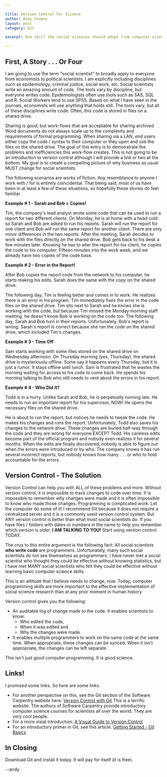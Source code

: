 ```yaml
---

title: Version Control For Science
author: Andy Choens
layout: post
category: Git

excerpt: One skill the social sciences should adopt from computer science.

---
```


## First, A Story . . . Or Four

I am going to use the term "social scientist" to broadly apply to
everyone from economists to political scientists. I am explicitly
including disciplines such as epidemiology, criminal justice, social
work, etc. Social scientists write an amazing amount of code. The
tools vary by discipline, but everyone writes code. Epidemiologists
often use tools such as SAS, SQL and R. Social Workers tend to use
SPSS. Based on what I have seen in the journals, economists will use
anything that holds still. The tools vary, but all of these
disciplines write code. Often, this code is stored in files on a
shared drive.

Sharing is good, but work-flows that are acceptable for sharing
archived Word documents do not always scale up to the complexity and
requirements of formal programming. When sharing via a LAN, end users
either copy the code / syntax to their computer or they open and use
the files on the shared drive. The goal of this entry is to
demonstrate the problems and inefficiencies this work-flow
creates. This is not going to be an introduction to version control
although I will provide a link or two at the bottom. My goal is to
create a compelling picture of why business as usual MUST change for
social scientists.

The following scenarios are works of fiction. Any resemblance to
anyone I work with / for is entirely coincidental. That being said,
most of us have been in at least a few of these situations, so
hopefully these stories do feel familiar.

**Example # 1 - Sarah and Bob = Copies!**

Tim, the company's lead analyst wrote some code that can be used to
run a report for two different clients. On Monday, he is at home with
a head cold so Sarah and Bob are asked to run his reports. Sarah will
run the report for one client and Bob will run the same report for
another client. There are only minor differences in the two
reports. After the meeting, Sarah decides to work with the files
directly on the shared drive. Bob gets back to his desk a few minutes
later. Knowing he has to alter the report for his client, he copies
the code to his computer. Fifteen minutes into the work week, and we
already have two copies of the code base.

**Example # 2 - Error in the Report!**

After Bob copies the report code from the network to his computer, he
starts making his edits. Sarah does the same with the copy on the
shared drive.

The following day, Tim is feeling better and comes in to work. He
realizes there is an error in his program. Tim immediately fixes the
error in the code files on the shared drive. Tim sits next to Sarah
and he knows she is working with the code, but because Tim missed the
Monday morning staff meeting, he doesn't know Bob is working on the
code too. The following day, Sarah and Bob turn in their
reports. Unfortunately, Bob's report is wrong. Sarah's report is
correct because she ran the code on the shared drive, which included
Tim's changes.

**Example # 3 - Time Off**

Sam starts working with some files stored on the shared drive on
Wednesday afternoon. On Thursday morning (yes, Thursday), the shared
drive is mysteriously offline. Some say it happens every Thursday, but
it is just a rumor. It stays offline until lunch. Sam is frustrated
that he wastes the morning waiting for access to his code to come
back. He spends his morning talking to Bob who still needs to vent
about the errors in his report.

**Example # 4 - Who Did It?**

Todd is in a hurry. Unlike Sarah and Bob, he is perpetually running
late. He needs to run an important report for his supervisor, NOW!  He
opens the necessary files on the shared drive.

He is about to run the report, but notices he needs to tweak the
code. He makes his changes and runs the report. Unfortunately, Todd
also saves his changes to the network drive. These changes are buried
half-way through the code and they are wrong for everyone EXCEPT
Todd. His careless edits become part of the official program and
nobody even realizes it for several months. When the edits are
finally discovered, nobody is able to figure out when the errors were
introduced or by who. The company knows it has run several incorrect
reports, but nobody knows how many . . . or who to hold accountable
for the errors. 

## Version Control - The Solution

Version Control can help you with ALL of these problems and
more. Without version control, it is impossible to track changes to
code over time. It is impossible to remember why changes were made and
it is often impossible to know who made those changes. Programming is
complicated work. Let the computer do some of it! I recommend Git
because it does not require a centralized server and it is a commonly
used version control system. But ANY version control is better than
what most social scientists do. If you have files / folders with dates
or numbers in the name to help you remember which version is older, **I
AM TALKING TO YOU!** Start using version control TODAY.

The crux to this entire argument is the following fact: All social
scientists **who write code** are programmers. Unfortunately, many
such social scientists do not see themselves as programmers. I have
never met a social scientist who thought they could be effective without
knowing statistics, but I have met MANY social scientists who felt they could
be effective without learning basic computer science skills.

This is an attitude that I believe needs to change, now. Today,
computer programming skills are more important to the effective
implementation of social science research than at any prior moment in
human history.

Version control gives you the following:

- An auditable log of change made to the code. It enables scientists
to know:
    - Who edited the code,
    - When it was edited and
    - Why the changes were made.
- It enables multiple programmers to work on the same code at the same
time. When appropriate, these changes can be synced. When it isn't
appropriate, the changes can be left separate.

This isn't just good computer programming. It is good science.

## Links!

I promised some links. So here are some links.

- For another perspective on this, see the Git section of the Software
  Carpentry website here:
  [Version Control with Git](http://www.software-carpentry.org/v5/novice/git/index.html)
  This is a terrific website. The authors of Software Carpentry
  provide introductory computer science courses for scientists all
  over the world. They are very cool people.
- For a more visial introduction:
  [A Visual Guide to Version Control](http://betterexplained.com/articles/a-visual-guide-to-version-control/)
- For an introductory primer in Git, see this
  article. [Getting Started - Git Basics](http://git-scm.com/book/en/Getting-Started-Git-Basics)

## In Closing

Download Git and install it today. It will pay for itself (it is free).

--andy

